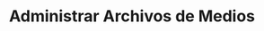 ---
title: Administrar Archivos de Medios
type: docs
weight: 30
url: /androidjava/manage-media-files
---